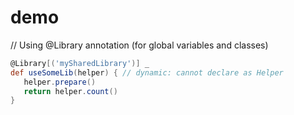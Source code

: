 # demo
 // Using @Library annotation (for global variables and classes)
 ```groovy
@Library[('mySharedLibrary')] _
def useSomeLib(helper) { // dynamic: cannot declare as Helper
    helper.prepare()
    return helper.count()
}
```
